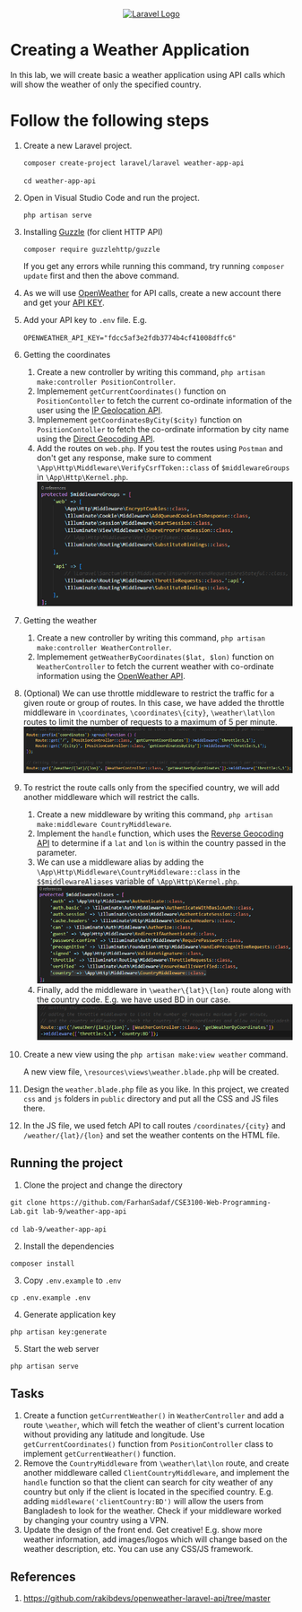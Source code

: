 <p align="center"><a href="https://laravel.com" target="_blank"><img src="https://raw.githubusercontent.com/laravel/art/master/logo-lockup/5%20SVG/2%20CMYK/1%20Full%20Color/laravel-logolockup-cmyk-red.svg" width="400" alt="Laravel Logo"></a></p>

# Creating a Weather Application
In this lab, we will create basic a weather application using API calls which will show the weather of only the specified country.


# Follow the following steps
1. Create a new Laravel project.
    ```
    composer create-project laravel/laravel weather-app-api

    cd weather-app-api
    ```

2. Open in Visual Studio Code and run the project.

    ```
   php artisan serve
    ```

4. Installing [Guzzle](https://github.com/guzzle/guzzle) (for client HTTP API)

    ```
   composer require guzzlehttp/guzzle
    ```

    If you get any errors while running this command, try running `composer update` first and then the above command.

4. As we will use [OpenWeather](openweathermap.org) for API calls, create a new account there and get your [API KEY](https://home.openweathermap.org/api_keys).

5. Add your API key to `.env` file. E.g.

    `OPENWEATHER_API_KEY="fdcc5af3e2fdb3774b4cf41008dffc6"`

6. Getting the coordinates
    1) Create a new controller by writing this command, `php artisan make:controller PositionController`.
    2) Implemement `getCurrentCoordinates()` function on `PositionContoller` to fetch the current co-ordinate information of the user using the [IP Geolocation API](https://ip-api.com/). 
    3) Implemement `getCoordinatesByCity($city)` function on `PositionContoller` to fetch the co-ordinate information by city name using the [Direct Geocoding API](https://openweathermap.org/api/geocoding-api). 
    4) Add the routes on `web.php`. If you test the routes using `Postman` and don't get any response, make sure to comment `\App\Http\Middleware\VerifyCsrfToken::class` of `$middlewareGroups` in `\App\Http\Kernel.php`.
    ![Alt text](./public/images/readme1.png)

7. Getting the weather
    1) Create a new controller by writing this command, `php artisan make:controller WeatherController`.
    2) Implemement `getWeatherByCoordinates($lat, $lon)` function on `WeatherController` to fetch the current weather with co-ordinate information using the [OpenWeather API](https://openweathermap.org/current). 

8. (Optional) We can use throttle middleware to restrict the traffic for a given route or group of routes. In this case, we have added the throttle middleware in `\coordinates`, `\coordinates\{city}`, `\weather\lat\lon` routes to limit the number of requests to a maximum of 5 per minute.
![Alt text](./public/images/readme2.png)

9. To restrict the route calls only from the specified country, we will add another middleware which will restrict the calls.
    1) Create a new middleware by writing this command, `php artisan make:middleware CountryMiddleware`.
    2) Implement the `handle` function, which uses the [Reverse Geocoding API](https://openweathermap.org/api/geocoding-api) to determine if a `lat` and `lon` is within the country passed in the parameter.
    3) We can use a middleware alias by adding the `\App\Http\Middleware\CountryMiddleware::class` in the `$$middlewareAliases` variable of `\App\Http\Kernel.php`.
    ![Alt text](./public/images/readme3.png)
    4) Finally, add the middleware in `\weather\{lat}\{lon}` route along with the country code. E.g. we have used BD in our case.
    ![Alt text](./public/images/readme4.png)

10. Create a new view using the `php artisan make:view weather` command.

    A new view file, `\resources\views\weather.blade.php` will be created.

11. Design the `weather.blade.php` file as you like. In this project, we created `css` and `js` folders in `public` directory and put all the CSS and JS files there.

12. In the JS file, we used fetch API to call routes `/coordinates/{city}` and `/weather/{lat}/{lon}` and set the weather contents on the HTML file.



## Running the project
1. Clone the project and change the directory
```
git clone https://github.com/FarhanSadaf/CSE3100-Web-Programming-Lab.git lab-9/weather-app-api

cd lab-9/weather-app-api
```
2. Install the dependencies
```
composer install
```
3. Copy `.env.example` to `.env`
```
cp .env.example .env
```
4. Generate application key 
```
php artisan key:generate
```
5. Start the web server
```
php artisan serve
```


## Tasks
1. Create a function `getCurrentWeather()` in `WeatherController` and add a route `\weather`, which will fetch the weather of client's current location without providing any latitude and longitude. Use `getCurrentCoordinates()` function from `PositionController` class to implement `getCurrentWeather()` function.
2. Remove the `CountryMiddleware` from `\weather\lat\lon` route, and create another middleware called `ClientCountryMiddleware`, and implement the `handle` function so that the client can search for city weather of any country but only if the client is located in the specified country. E.g. adding `middleware('clientCountry:BD')` will allow the users from Bangladesh to look for the weather. Check if your middleware worked by changing your country using a VPN.
3. Update the design of the front end. Get creative! E.g. show more weather information, add images/logos which will change based on the weather description, etc. You can use any CSS/JS framework. 

## References
1. https://github.com/rakibdevs/openweather-laravel-api/tree/master
